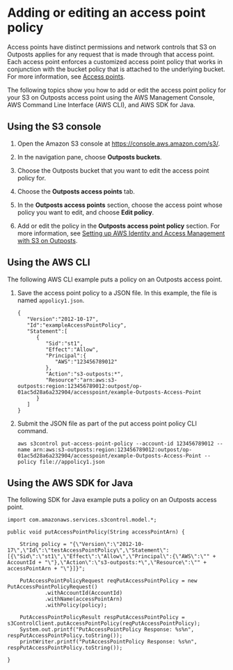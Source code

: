 # Adding or editing an access point policy<a name="S3OutpostsAccessPointEditPolicy"></a>

Access points have distinct permissions and network controls that S3 on Outposts applies for any request that is made through that access point\. Each access point enforces a customized access point policy that works in conjunction with the bucket policy that is attached to the underlying bucket\. For more information, see [Access points](S3OutpostsWorkingBuckets.md#S3OutpostsAP)\.

The following topics show you how to add or edit the access point policy for your S3 on Outposts access point using the AWS Management Console, AWS Command Line Interface \(AWS CLI\), and AWS SDK for Java\.

## Using the S3 console<a name="s3-outposts-bucket-edit-accesspoint"></a>

1. Open the Amazon S3 console at [https://console\.aws\.amazon\.com/s3/](https://console.aws.amazon.com/s3/)\.

1. In the navigation pane, choose **Outposts buckets**\.

1. Choose the Outposts bucket that you want to edit the access point policy for\.

1. Choose the **Outposts access points** tab\.

1. In the **Outposts access points** section, choose the access point whose policy you want to edit, and choose **Edit policy**\.

1. Add or edit the policy in the **Outposts access point policy** section\. For more information, see [Setting up AWS Identity and Access Management with S3 on Outposts](S3OutpostsIAM.md)\.

## Using the AWS CLI<a name="S3OutpostsPutAccessPointPolicyCLI"></a>

The following AWS CLI example puts a policy on an Outposts access point\.

1. Save the access point policy to a JSON file\. In this example, the file is named `appolicy1.json`\.

   ```
   {
      "Version":"2012-10-17",
      "Id":"exampleAccessPointPolicy",
      "Statement":[
         {
            "Sid":"st1",
            "Effect":"Allow",
            "Principal":{
               "AWS":"123456789012"
            },
            "Action":"s3-outposts:*",
            "Resource":"arn:aws:s3-outposts:region:123456789012:outpost/op-01ac5d28a6a232904/accesspoint/example-Outposts-Access-Point
         }
      ]
   }
   ```

1. Submit the JSON file as part of the put access point policy CLI command\.

   ```
   aws s3control put-access-point-policy --account-id 123456789012 --name arn:aws:s3-outposts:region:123456789012:outpost/op-01ac5d28a6a232904/accesspoint/example-Outposts-Access-Point --policy file://appolicy1.json
   ```

## Using the AWS SDK for Java<a name="S3OutpostsPutAccessPointPolicyJava"></a>

The following SDK for Java example puts a policy on an Outposts access point\.

```
import com.amazonaws.services.s3control.model.*;

public void putAccessPointPolicy(String accessPointArn) {

    String policy = "{\"Version\":\"2012-10-17\",\"Id\":\"testAccessPointPolicy\",\"Statement\":[{\"Sid\":\"st1\",\"Effect\":\"Allow\",\"Principal\":{\"AWS\":\"" + AccountId + "\"},\"Action\":\"s3-outposts:*\",\"Resource\":\"" + accessPointArn + "\"}]}";

    PutAccessPointPolicyRequest reqPutAccessPointPolicy = new PutAccessPointPolicyRequest()
            .withAccountId(AccountId)
            .withName(accessPointArn)
            .withPolicy(policy);

    PutAccessPointPolicyResult respPutAccessPointPolicy = s3ControlClient.putAccessPointPolicy(reqPutAccessPointPolicy);
    System.out.printf("PutAccessPointPolicy Response: %s%n", respPutAccessPointPolicy.toString());
    printWriter.printf("PutAccessPointPolicy Response: %s%n", respPutAccessPointPolicy.toString());

}
```
